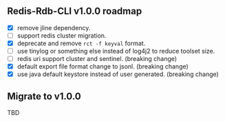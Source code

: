 ## Redis-Rdb-CLI v1.0.0 roadmap

- [x] remove jline dependency.
- [ ] support redis cluster migration.
- [x] deprecate and remove `rct -f keyval` format.
- [ ] use tinylog or something else instead of log4j2 to reduce toolset size.
- [ ] redis uri support cluster and sentinel. (breaking change)
- [x] default export file format change to jsonl. (breaking change)
- [x] use java default keystore instead of user generated. (breaking change)

## Migrate to v1.0.0

TBD